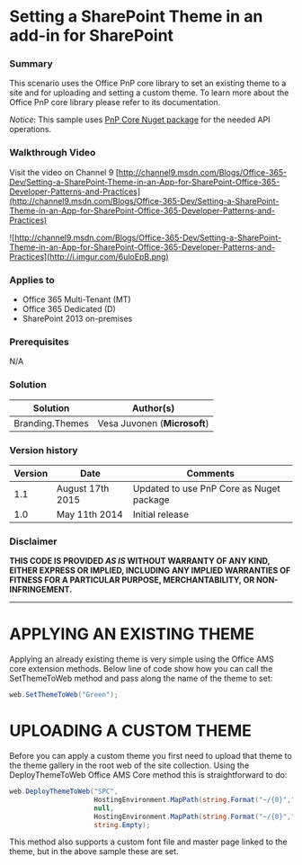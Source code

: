 # Setting a SharePoint Theme in an add-in for SharePoint #

### Summary ###
This scenario uses the Office PnP core library to set an existing theme to a site and for uploading and setting a custom theme. To learn more about the Office PnP core library please refer to its documentation.

*Notice*: This sample uses [PnP Core Nuget package](https://github.com/OfficeDev/PnP-sites-core) for the needed API operations.

### Walkthrough Video ###

Visit the video on Channel 9  [http://channel9.msdn.com/Blogs/Office-365-Dev/Setting-a-SharePoint-Theme-in-an-App-for-SharePoint-Office-365-Developer-Patterns-and-Practices](http://channel9.msdn.com/Blogs/Office-365-Dev/Setting-a-SharePoint-Theme-in-an-App-for-SharePoint-Office-365-Developer-Patterns-and-Practices)

![http://channel9.msdn.com/Blogs/Office-365-Dev/Setting-a-SharePoint-Theme-in-an-App-for-SharePoint-Office-365-Developer-Patterns-and-Practices](http://i.imgur.com/6uloEpB.png)

### Applies to ###
- Office 365 Multi-Tenant (MT)
- Office 365 Dedicated (D)
- SharePoint 2013 on-premises


### Prerequisites ###
N/A 

### Solution ###
Solution | Author(s)
---------|----------
Branding.Themes | Vesa Juvonen (**Microsoft**)

### Version history ###

Version  | Date | Comments
---------| -----| --------
1.1  | August 17th 2015 | Updated to use PnP Core as Nuget package
1.0  | May 11th 2014 | Initial release

### Disclaimer ###
**THIS CODE IS PROVIDED *AS IS* WITHOUT WARRANTY OF ANY KIND, EITHER EXPRESS OR IMPLIED, INCLUDING ANY IMPLIED WARRANTIES OF FITNESS FOR A PARTICULAR PURPOSE, MERCHANTABILITY, OR NON-INFRINGEMENT.**

----------

# APPLYING AN EXISTING THEME #

Applying an already existing theme is very simple using the Office AMS core extension methods. Below line of code show how you can call the SetThemeToWeb method and pass along the name of the theme to set:
```C#
web.SetThemeToWeb("Green");
```
# UPLOADING A CUSTOM THEME #
Before you can apply a custom theme you first need to upload that theme to the theme gallery in the root web of the site collection. Using the DeployThemeToWeb Office AMS Core method this is straightforward to do:
```C#
web.DeployThemeToWeb("SPC", 
                     HostingEnvironment.MapPath(string.Format("~/{0}","Resources/Themes/SPC/SPCTheme.spcolor")), 
                     null,
                     HostingEnvironment.MapPath(string.Format("~/{0}","Resources/Themes/SPC/SPCbg.png")),
                     string.Empty);
```

This method also supports a custom font file and master page linked to the theme, but in the above sample these are set.
